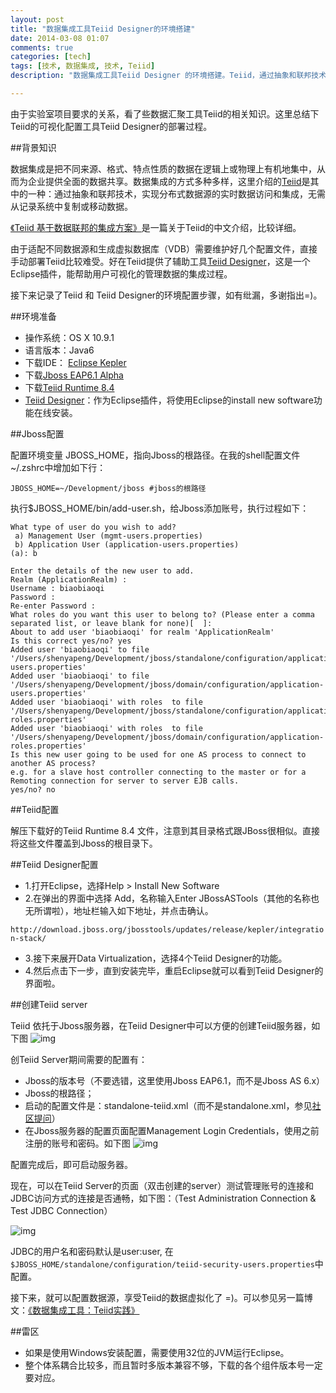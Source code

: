 ```yaml
---
layout: post
title: "数据集成工具Teiid Designer的环境搭建"
date: 2014-03-08 01:07
comments: true
categories: [tech]
tags: [技术, 数据集成, 技术, Teiid]
description: "数据集成工具Teiid Designer 的环境搭建。Teiid，通过抽象和联邦技术，实现分布式数据源的实时数据访问和集成，无需从记录系统中复制或移动数据。XML，MySQL，CSV 多数据源"

---
```


由于实验室项目要求的关系，看了些数据汇聚工具Teiid的相关知识。这里总结下Teiid的可视化配置工具Teiid Designer的部署过程。

##背景知识

数据集成是把不同来源、格式、特点性质的数据在逻辑上或物理上有机地集中，从而为企业提供全面的数据共享。数据集成的方式多种多样，这里介绍的[Teiid](http://www.jboss.org/teiid/)是其中的一种：通过抽象和联邦技术，实现分布式数据源的实时数据访问和集成，无需从记录系统中复制或移动数据。

[《Teiid 基于数据联邦的集成方案》](http://blogs.ejb.cc/archives/3552/teiid-scalable-information-integration-program)是一篇关于Teiid的中文介绍，比较详细。

由于适配不同数据源和生成虚拟数据库（VDB）需要维护好几个配置文件，直接手动部署Teiid比较难受。好在Teiid提供了辅助工具[Teiid Designer](http://www.jboss.org/teiiddesigner)，这是一个Eclipse插件，能帮助用户可视化的管理数据的集成过程。

接下来记录了Teiid 和 Teiid Designer的环境配置步骤，如有纰漏，多谢指出=)。

##环境准备

* 操作系统：OS X 10.9.1
* 语言版本：Java6
* 下载IDE： [Eclipse Kepler](https://www.eclipse.org/downloads/packages/eclipse-standard-431/keplersr1)
* 下载[Jboss EAP6.1 Alpha](http://www.jboss.org/jbossas/downloads.html)
* 下载[Teiid Runtime 8.4](http://sourceforge.net/projects/teiid/files/teiid/8.4/Final/teiid-8.4.0.Final-jboss-dist.zip/download)
* [Teiid Designer](http://www.jboss.org/teiiddesigner.html)：作为Eclipse插件，将使用Eclipse的install new software功能在线安装。

<!--more-->

##Jboss配置

配置环境变量 JBOSS_HOME，指向Jboss的根路径。在我的shell配置文件~/.zshrc中增加如下行：

`JBOSS_HOME=~/Development/jboss #jboss的根路径`

执行$JBOSS_HOME/bin/add-user.sh，给Jboss添加账号，执行过程如下：
```
What type of user do you wish to add?
 a) Management User (mgmt-users.properties)
 b) Application User (application-users.properties)
(a): b

Enter the details of the new user to add.
Realm (ApplicationRealm) :
Username : biaobiaoqi
Password :
Re-enter Password :
What roles do you want this user to belong to? (Please enter a comma separated list, or leave blank for none)[  ]:
About to add user 'biaobiaoqi' for realm 'ApplicationRealm'
Is this correct yes/no? yes
Added user 'biaobiaoqi' to file '/Users/shenyapeng/Development/jboss/standalone/configuration/application-users.properties'
Added user 'biaobiaoqi' to file '/Users/shenyapeng/Development/jboss/domain/configuration/application-users.properties'
Added user 'biaobiaoqi' with roles  to file '/Users/shenyapeng/Development/jboss/standalone/configuration/application-roles.properties'
Added user 'biaobiaoqi' with roles  to file '/Users/shenyapeng/Development/jboss/domain/configuration/application-roles.properties'
Is this new user going to be used for one AS process to connect to another AS process?
e.g. for a slave host controller connecting to the master or for a Remoting connection for server to server EJB calls.
yes/no? no

```

##Teiid配置

解压下载好的Teiid Runtime 8.4 文件，注意到其目录格式跟JBoss很相似。直接将这些文件覆盖到Jboss的根目录下。

##Teiid Designer配置

* 1.打开Eclipse，选择Help > Install New Software
* 2.在弹出的界面中选择 Add，名称输入Enter JBossASTools（其他的名称也无所谓啦），地址栏输入如下地址，并点击确认。
 
`http://download.jboss.org/jbosstools/updates/release/kepler/integration-stack/`

* 3.接下来展开Data Virtualization，选择4个Teiid Designer的功能。
* 4.然后点击下一步，直到安装完毕，重启Eclipse就可以看到Teiid Designer的界面啦。

##创建Teiid server

Teiid 依托于Jboss服务器，在Teiid Designer中可以方便的创建Teiid服务器，如下图
![img](http://biaobiaoqi.u.qiniudn.com/0CD17B0C-7A6C-425B-A12C-0FDA82FDE8F5.png?imageView/2/w/800/h/800)

创Teiid Server期间需要的配置有：

* Jboss的版本号（不要选错，这里使用Jboss EAP6.1，而不是Jboss AS 6.x）
* Jboss的根路径；
* 启动的配置文件是：standalone-teiid.xml（而不是standalone.xml，参见[社区提问](https://community.jboss.org/message/790461)）
* 在Jboss服务器的配置页面配置Management Login Credentials，使用之前注册的账号和密码。如下图
![img](http://biaobiaoqi.u.qiniudn.com/A6E53DAD-703B-4D9A-AAFA-39C2AC19A02F.png?imageView/2/w/800/h/800)

配置完成后，即可启动服务器。

现在，可以在Teiid Server的页面（双击创建的server）测试管理账号的连接和JDBC访问方式的连接是否通畅，如下图：（Test Administration Connection & Test JDBC Connection）

![img](http://biaobiaoqi.u.qiniudn.com/B13BC18B-AF6C-44DB-96C9-B18D70EDA1AA.png?imageView/2/w/800/h/800)

JDBC的用户名和密码默认是user:user, 在`$JBOSS_HOME/standalone/configuration/teiid-security-users.properties`中配置。

接下来，就可以配置数据源，享受Teiid的数据虚拟化了 =)。可以参见另一篇博文：[《数据集成工具：Teiid实践》](http://biaobiaoqi.me/blog/2013/10/19/data-integration-tool-teiid/)

##雷区

* 如果是使用Windows安装配置，需要使用32位的JVM运行Eclipse。
* 整个体系耦合比较多，而且暂时多版本兼容不够，下载的各个组件版本号一定要对应。



